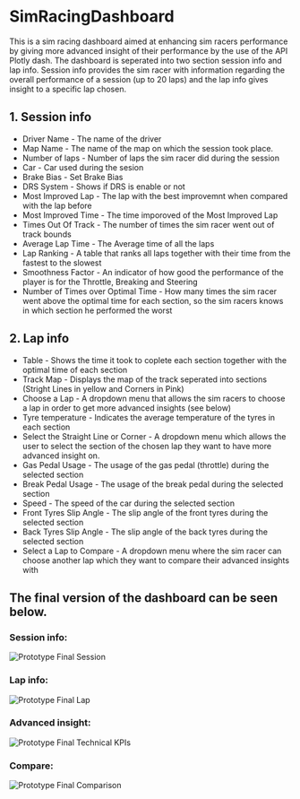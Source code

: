# SimRacingDashboard

This is a sim racing dashboard aimed at enhancing sim racers performance by giving more advanced insight of their performance by the use of the API Plotly dash. The dashboard is seperated into two section session info and lap info. Session info provides the sim racer with information regarding the overall performance of a session (up to 20 laps) and the lap info gives insight to a specific lap chosen.

## 1. Session info

- Driver Name - The name of the driver
- Map Name - The name of the map on which the session took place.
- Number of laps - Number of laps the sim racer did during the session
- Car - Car used during the sesion
- Brake Bias - Set Brake Bias
- DRS System - Shows if DRS is enable or not
- Most Improved Lap - The lap with the best improvemnt when compared with the lap before
- Most Improved Time - The time imporoved of the Most Improved Lap
- Times Out Of Track - The number of times the sim racer went out of track bounds
- Average Lap Time - The Average time of all the laps 
- Lap Ranking - A table that ranks all laps together with their time from the fastest to the slowest
- Smoothness Factor - An indicator of how good the performance of the player is for the Throttle, Breaking and Steering
- Number of Times over Optimal Time - How many times the sim racer went above the optimal time for each section, so the sim racers knows in which section he performed the worst

## 2. Lap info

- Table - Shows the time it took to coplete each section together with the optimal time of each section
- Track Map - Displays the map of the track seperated into sections (Stright Lines in yellow and Corners in Pink)
- Choose a Lap - A dropdown menu that allows the sim racers to choose a lap in order to get more advanced insights (see below)
- Tyre temperature - Indicates the average temperature of the tyres in each section
- Select the Straight Line or Corner - A dropdown menu which allows the user to select the section of the chosen lap they want to have more advanced insight on.
- Gas Pedal Usage - The usage of the gas pedal (throttle) during the selected section
- Break Pedal Usage - The usage of the break pedal during the selected section
- Speed - The speed of the car during the selected section
- Front Tyres Slip Angle - The slip angle of the front tyres during the selected section
- Back Tyres Slip Angle - The slip angle of the back tyres during the selected section
- Select a Lap to Compare - A dropdown menu where the sim racer can choose another lap which they want to compare their advanced insights with

## The final version of the dashboard can be seen below.
### Session info:
![Prototype Final Session](https://user-images.githubusercontent.com/123899208/219104284-81d8f51d-a5b2-42c5-91ed-95de291f0151.png)


### Lap info:
![Prototype Final Lap](https://user-images.githubusercontent.com/123899208/219104283-62407c76-a2d7-431d-962c-ead76e90126e.png)


### Advanced insight:
![Prototype Final Technical KPIs](https://user-images.githubusercontent.com/123899208/219104285-c68e44c3-4575-464c-8a8e-082db16001ba.png)


### Compare:
![Prototype Final Comparison](https://user-images.githubusercontent.com/123899208/219104279-8a5882c5-4dc3-4cb6-9134-e12e98f3b422.png)


